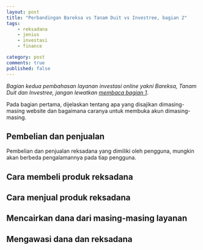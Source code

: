 ```yaml
---
layout: post
title: "Perbandingan Bareksa vs Tanam Duit vs Investree, bagian 2"
tags: 
    - reksadana
    - jenius
    - investasi
    - finance

category: post
comments: true
published: false
---
```


_Bagian kedua pembahasan layanan investasi online yakni Bareksa, Tanam Duit dan Investree, jangan lewatkan [membaca bagian 1](https://notes.dedenf.com/2018/09/perbandingan-bareksa-tanamduit-investree)_.

Pada bagian pertama, dijelaskan tentang apa yang disajikan dimasing-masing website dan bagaimana caranya untuk membuka akun dimasing-masing.

## Pembelian dan penjualan
Pembelian dan penjualan reksadana yang dimiliki oleh pengguna, mungkin akan berbeda pengalamannya pada tiap pengguna.
## Cara membeli produk reksadana
## Cara menjual produk reksadana
## Mencairkan dana dari masing-masing layanan
## Mengawasi dana dan reksadana 


